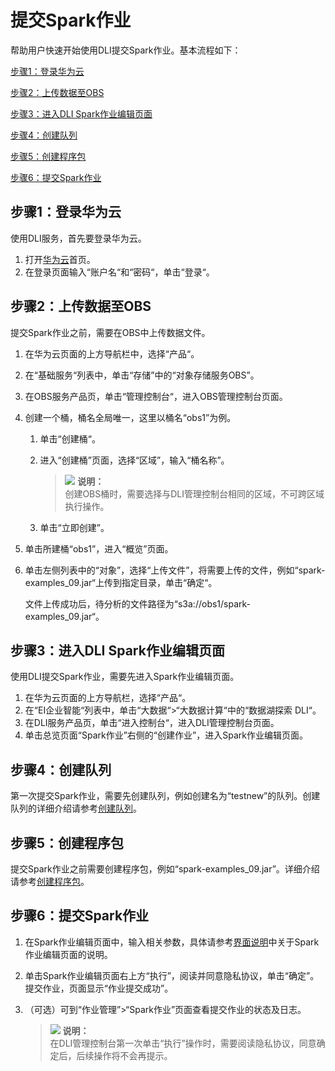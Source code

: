 # 提交Spark作业<a name="dli_01_0375"></a>

帮助用户快速开始使用DLI提交Spark作业。基本流程如下：

[步骤1：登录华为云](#section3751181910618)

[步骤2：上传数据至OBS](#section10891114913473)

[步骤3：进入DLI Spark作业编辑页面](#section19012773105034)

[步骤4：创建队列](#section122981023152710)

[步骤5：创建程序包](#section21433273112656)

[步骤6：提交Spark作业](#section21590507141153)

## 步骤1：登录华为云<a name="section3751181910618"></a>

使用DLI服务，首先要登录华为云。

1.  打开[华为云](https://www.huaweicloud.com/)首页。
2.  在登录页面输入“账户名“和“密码“，单击“登录“。

## 步骤2：上传数据至OBS<a name="section10891114913473"></a>

提交Spark作业之前，需要在OBS中上传数据文件。

1.  在华为云页面的上方导航栏中，选择“产品“。
2.  在“基础服务“列表中，单击“存储”中的“对象存储服务OBS”。
3.  在OBS服务产品页，单击“管理控制台“，进入OBS管理控制台页面。
4.  创建一个桶，桶名全局唯一，这里以桶名“obs1”为例。
    1.  单击“创建桶“。
    2.  进入“创建桶”页面，选择“区域”，输入“桶名称”。

        >![](public_sys-resources/icon-note.gif) **说明：**   
        >创建OBS桶时，需要选择与DLI管理控制台相同的区域，不可跨区域执行操作。  

    3.  单击“立即创建”。

5.  单击所建桶“obs1”，进入“概览”页面。
6.  单击左侧列表中的“对象”，选择“上传文件”，将需要上传的文件，例如“spark-examples\_09.jar“上传到指定目录，单击“确定“。

    文件上传成功后，待分析的文件路径为“s3a://obs1/spark-examples\_09.jar“。


## 步骤3：进入DLI Spark作业编辑页面<a name="section19012773105034"></a>

使用DLI提交Spark作业，需要先进入Spark作业编辑页面。

1.  在华为云页面的上方导航栏，选择“产品“。
2.  在“EI企业智能“列表中，单击“大数据“\>“大数据计算“中的“数据湖探索 DLI“。
3.  在DLI服务产品页，单击“进入控制台“，进入DLI管理控制台页面。
4.  单击总览页面“Spark作业”右侧的“创建作业”，进入Spark作业编辑页面。

## 步骤4：创建队列<a name="section122981023152710"></a>

第一次提交Spark作业，需要先创建队列，例如创建名为“testnew”的队列。创建队列的详细介绍请参考[创建队列](创建队列.md)。

## 步骤5：创建程序包<a name="section21433273112656"></a>

提交Spark作业之前需要创建程序包，例如“spark-examples\_09.jar”。详细介绍请参考[创建程序包](创建程序包.md)。

## 步骤6：提交Spark作业<a name="section21590507141153"></a>

1.  在Spark作业编辑页面中，输入相关参数，具体请参考[界面说明](创建Spark作业.md#zh-cn_topic_0115200017_zh-cn_topic_0093946815_section56922894165137)中关于Spark作业编辑页面的说明。
2.  单击Spark作业编辑页面右上方“执行”，阅读并同意隐私协议，单击“确定”。提交作业，页面显示“作业提交成功”。
3.  （可选）可到“作业管理”\>“Spark作业”页面查看提交作业的状态及日志。

    >![](public_sys-resources/icon-note.gif) **说明：**   
    >在DLI管理控制台第一次单击“执行”操作时，需要阅读隐私协议，同意确定后，后续操作将不会再提示。  


